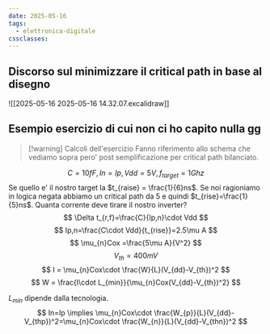 ```yaml
---
date: 2025-05-16
tags:
  - elettronica-digitale
cssclasses:
---
```

## Discorso sul minimizzare il critical path in base al disegno
![[2025-05-16 2025-05-16 14.32.07.excalidraw]]


## Esempio esercizio di cui non ci ho capito nulla gg

> [!warning] Calcoli dell'esercizio
> Fanno riferimento allo schema che vediamo sopra pero' post semplificazione per critical path bilanciato.

$$
C=10fF,In=Ip,Vdd=5V,f_{target}=1Ghz
$$
Se quello e' il nostro target la $t_{raise} = \frac{1}{6}ns$.
Se noi ragioniamo in logica negata abbiamo un critical path da 5 e quindi $t_{rise}=\frac{1}{5}ns$.
Quanta corrente deve tirare il nostro inverter?
$$
\Delta t_{r,f}=\frac{C}{Ip,n}\cdot Vdd
$$
$$
Ip,n=\frac{C\cdot Vdd}{t_{rise}}=2.5\mu A
$$
$$
\mu_{n}Cox =\frac{5\mu A}{V^2}
$$
$$
V_{th} = 400mV
$$
$$
I = \mu_{n}Cox\cdot \frac{W}{L}(V_{dd}-V_{th})^2
$$
$$
W = \frac{I\cdot L_{min}}{\mu_{n}Cox(V_{dd}-V_{th})^2}
$$

$L_{min}$ dipende dalla tecnologia.
$$
In=Ip \implies \mu_{n}Cox\cdot \frac{W_{p}}{L}(V_{dd}-V_{thp})^2=\mu_{n}Cox\cdot \frac{W_{n}}{L}(V_{dd}-V_{thn})^2
$$
